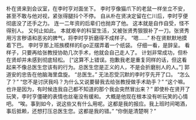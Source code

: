朴在贤来到会议室，在李时亨对面坐下。
李时亨像猫爪下的老鼠一样坐立不安，甚至不敢与他对视，紧张得腿抖个不停。
自从朴在贤决定留在仁川后，李时亨便彻底没了还手之力。
连一二年资的后辈们也抛弃了他。
这本就是自作自受，怪不得别人。
又何止如此。
本就艰辛的科室生活，又被张贤秀狠狠补了一刀。张贤秀用污言秽语和恶劣的脾气，将李时亨折磨得不成样子。
“嗯……”
朴在贤默默地摸着下巴。
李时亨那上班族模样的Ego正摆弄着一个纸袋。
仔细一看，是辞呈。
看样子，只要再给张教授协助几次手术，他就会自己走人了。
计划非常成功，但朴在贤却并未感到彻底轻松。
[“这算不上错误。抱歉我老是重复同样的话，但这看起来不像总医生您该有的行为。总医生您是正义的人，不是会折磨别人的人。”]
郭道安的忠告在他脑海里盘旋。
“总医生。”
无法忍受沉默的李时亨先开了口。
“怎么了？”
“您不是讨厌我吗？为什么又说要替我去给张教授做手术助手？”
“这个嘛。也许是因为，有时候连我自己都不知道的那个我会突然冒出来？”
即使朴在贤开了玩笑，李时亨僵硬的表情也丝毫没有缓和。
大概是他现在根本没有听玩笑的心情吧。
“唉。事到如今，说这些又有什么用呢。这都是我的报应。我上班时间喝酒，事后抵赖，还想打压总医生您。这都是我的错。”
“你倒是清楚啊？”